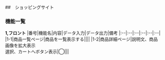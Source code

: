 ##　ショッピングサイト
### 機能一覧
**1,フロント**
|番号|機能名|内容|データ入力|データ出力|備考
|:--|:--|:--|:--|:--|:--|
|1-1|商品一覧ページ|商品を一覧表示する||||
|1-2|商品詳細ページ|説明文、商品画像を拡大表示<br>選択、カートへボタン表示|◯|||
